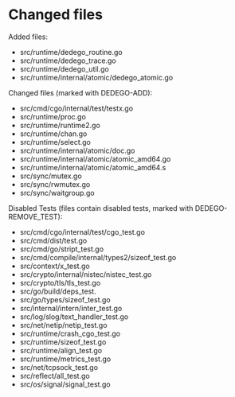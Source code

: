 # Changed files

Added files:

- src/runtime/dedego_routine.go
- src/runtime/dedego_trace.go
- src/runtime/dedego_util.go
- src/runtime/internal/atomic/dedego_atomic.go

Changed files (marked with DEDEGO-ADD):

- src/cmd/cgo/internal/test/testx.go
- src/runtime/proc.go
- src/runtime/runtime2.go
- src/runtime/chan.go
- src/runtime/select.go
- src/runtime/internal/atomic/doc.go
- src/runtime/internal/atomic/atomic_amd64.go
- src/runtime/internal/atomic/atomic_amd64.s
- src/sync/mutex.go
- src/sync/rwmutex.go
- src/sync/waitgroup.go

Disabled Tests (files contain disabled tests, marked with DEDEGO-REMOVE_TEST): 

- src/cmd/cgo/internal/test/cgo_test.go
- src/cmd/dist/test.go
- src/cmd/go/stript_test.go
- src/cmd/compile/internal/types2/sizeof_test.go
- src/context/x_test.go
- src/crypto/internal/nistec/nistec_test.go
- src/crypto/tls/tls_test.go
- src/go/build/deps_test.
- src/go/types/sizeof_test.go
- src/internal/intern/inter_test.go
- src/log/slog/text_handler_test.go
- src/net/netip/netip_test.go
- src/runtime/crash_cgo_test.go
- src/runtime/sizeof_test.go
- src/runtime/align_test.go
- src/runtime/metrics_test.go
- src/net/tcpsock_test.go
- src/reflect/all_test.go
- src/os/signal/signal_test.go